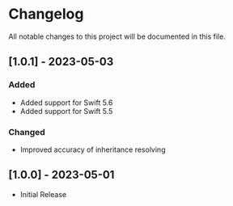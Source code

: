 # Changelog

All notable changes to this project will be documented in this file.

## [1.0.1] - 2023-05-03

### Added

- Added support for Swift 5.6
- Added support for Swift 5.5

### Changed

- Improved accuracy of inheritance resolving

## [1.0.0] - 2023-05-01

- Initial Release
